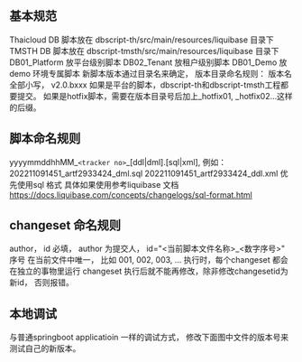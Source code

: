 ## 基本规范
   Thaicloud DB 脚本放在 dbscript-th/src/main/resources/liquibase 目录下
TMSTH DB 脚本放在 dbscript-tmsth/src/main/resources/liquibase 目录下
 DB01_Platform   放平台级别脚本
 DB02_Tenant     放租户级别脚本
 DB01_Demo      放demo 环境专属脚本
 新脚本版本通过目录名来确定，  版本目录命名规则： 版本名全部小写， v2.0.bxxx
如果是平台的脚本，dbscript-th和dbscript-tmsth工程都要提交。
如果是hotfix脚本，需要在版本目录号后加上_hotfix01, _hotfix02…这样的后缀。
 
## 脚本命名规则  
yyyymmddhhMM_`<tracker no>`_[ddl|dml].[sql|xml], 例如： 
202211091451_artf2933424_dml.sql
202211091451_artf2933424_ddl.xml
优先使用sql 格式 具体如果使用参考liquibase 文档
https://docs.liquibase.com/concepts/changelogs/sql-format.html

##	changeset 命名规则  
author，  id 必填，   author 为提交人，  id="<当前脚本文件名称>_<数字序号>"
序号 在当前文件中唯一， 比如 001, 002, 003, ...
执行时，每个changeset 都会在独立的事物里运行
changeset 执行后就不能再修改，除非修改changesetid为新id， 否则报错。

##	本地调试
   与普通springboot applicatioin 一样的调试方式，  修改下面图中文件的版本号来测试自己的新版本。
 
